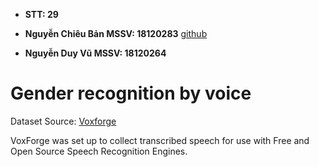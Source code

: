 * **STT: 29**

* **Nguyễn Chiêu Bản  MSSV: 18120283** [github](https://github.com/nguyenban)

* **Nguyễn Duy Vũ     MSSV: 18120264**

# Gender recognition by voice

Dataset Source: [Voxforge](http://www.repository.voxforge1.org/downloads/SpeechCorpus/Trunk/Audio/Main/16kHz_16bit/)

VoxForge was set up to collect transcribed speech for use with Free and Open Source Speech Recognition Engines.
